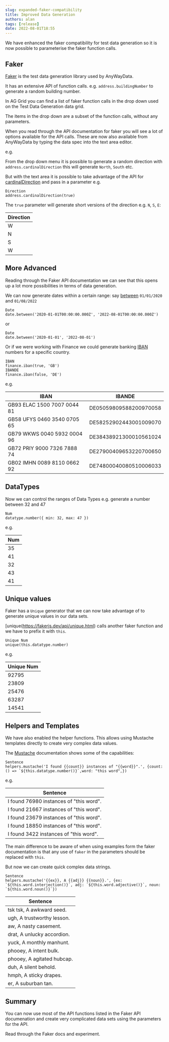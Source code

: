 ```yaml
---
slug: expanded-faker-compatibility
title: Improved Data Generation
authors: alan
tags: [release]
date: 2022-08-01T18:55
---
```


We have enhanced the faker compatibility for test data generation so it is now possible to parameterise the faker function calls.

<!--truncate-->

## Faker

[Faker](https://fakerjs.dev/guide/) is the test data generation library used by AnyWayData.

It has an extensive API of function calls. e.g. `address.buildingNumber` to generate a random building number.

In AG Grid you can find a list of faker function calls in the drop down used on the Test Data Generation data grid.

The items in the drop down are a subset of the function calls, without any parameters.

When you read through the API documentation for faker you will see a lot of options available for the API calls. These are now also available from AnyWayData by typing the data spec into the text area editor.

e.g.

From the drop down menu it is possible to generate a random direction with `address.cardinalDirection` this will generate `North`, `South` etc.

But with the text area it is possible to take advantage of the API for [cardinalDirection](https://fakerjs.dev/api/address.html#cardinalDirection) and pass in a parameter e.g.

```
Direction
address.cardinalDirection(true)
```

The `true` parameter will generate short versions of the direction e.g. `N`, `S`, `E`:

|Direction|
|-----|
|W|
|N|
|S|
|W|


## More Advanced

Reading through the Faker API documentation we can see that this opens up a lot more possibilities in terms of data generation.

We can now generate dates within a certain range: say [between](https://fakerjs.dev/api/date.html#between) `01/01/2020` and `01/08/2022`

```
Date
date.between('2020-01-01T00:00:00.000Z', '2022-08-01T00:00:00.000Z')
```

or

```
Date
date.between('2020-01-01', '2022-08-01')
```

Or if we were working with Finance we could generate banking [IBAN](https://fakerjs.dev/api/finance.html#iban) numbers for a specific country.

```
IBAN
finance.iban(true, 'GB')
IBANDE
finance.iban(false, 'DE')
```

e.g.

|IBAN|IBANDE|
|-----|-----|
|GB93 ELAC 1500 7007 0044 81|DE05059809588200970058|
|GB58 UFYS 0460 3540 0705 65|DE58252902443001009070|
|GB79 WKWS 0040 5932 0004 96|DE38438921300010561024|
|GB72 PRIY 9000 7326 7888 74|DE27900409653220700650|
|GB02 IMHN 0089 8110 0662 92|DE74800040080510006033|


## DataTypes

Now we can control the ranges of Data Types e.g. generate a number between 32 and 47

```
Num
datatype.number({ min: 32, max: 47 })
```

e.g.

|Num|
|-----|
|35|
|41|
|32|
|43|
|41|


## Unique values

Faker has a `Unique` generator that we can now take advantage of to generate unique values in our data sets.

[unique(https://fakerjs.dev/api/unique.html) calls another faker function and we have to prefix it with `this`.

```
Unique Num
unique(this.datatype.number)
```

e.g.

|Unique Num|
|-----|
|92795|
|23809|
|25476|
|63287|
|14541|


## Helpers and Templates

We have also enabled the helper functions. This allows using Mustache templates directly to create very complex data values.

The [Mustache](https://fakerjs.dev/api/helpers.html#mustache) documentation shows some of the capabilities:

```
Sentence
helpers.mustache('I found {{count}} instances of "{{word}}".', {count: () => `${this.datatype.number()}`,word: "this word",}) 
```

e.g.

|Sentence|
|-----|
|I found 76980 instances of "this word".|
|I found 21667 instances of "this word".|
|I found 23679 instances of "this word".|
|I found 18850 instances of "this word".|
|I found 3422 instances of "this word".|


The main difference to be aware of when using examples form the faker documentation is that any use of `faker` in the parameters should be replaced with `this`.

But now we can create quick complex data strings.

```
Sentence
helpers.mustache('{{ex}}, A {{adj}} {{noun}}.', {ex: `${this.word.interjection()}`, adj: `${this.word.adjective()}`, noun: `${this.word.noun()}`})
```

|Sentence|
|-----|
|tsk tsk, A awkward seed.|
|ugh, A trustworthy lesson.|
|aw, A nasty casement.|
|drat, A unlucky accordion.|
|yuck, A monthly manhunt.|
|phooey, A intent bulk.|
|phooey, A agitated hubcap.|
|duh, A silent behold.|
|hmph, A sticky drapes.|
|er, A suburban tan.|

## Summary

You can now use most of the API functions listed in the Faker API documenation and create very complicated data sets using the parameters for the API.

Read through the Faker docs and experiment.